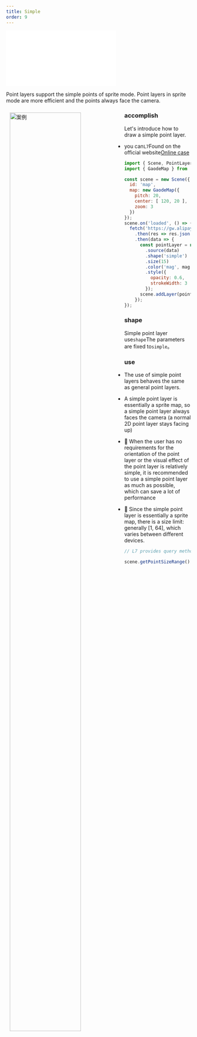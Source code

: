 ```yaml
---
title: Simple
order: 9
---
```


<embed src="@/docs/api/common/style.md"></embed>

Point layers support the simple points of sprite mode. Point layers in sprite mode are more efficient and the points always face the camera.

<div>
  <div style="width:60%;float:left; margin: 10px;">
    <img  width="80%" alt="案例" src='https://gw.alipayobjects.com/mdn/rms_816329/afts/img/A*dVFmQIKh5TUAAAAAAAAAAAAAARQnAQ'>
  </div>
</div>

### accomplish

Let's introduce how to draw a simple point layer.

* you can`L7`Found on the official website[Online case](/examples/point/simple#simple)

```javascript
import { Scene, PointLayer } from '@antv/l7';
import { GaodeMap } from '@antv/l7-maps';

const scene = new Scene({
  id: 'map',
  map: new GaodeMap({
    pitch: 20,
    center: [ 120, 20 ],
    zoom: 3
  })
});
scene.on('loaded', () => {
  fetch('https://gw.alipayobjects.com/os/basement_prod/d3564b06-670f-46ea-8edb-842f7010a7c6.json')
    .then(res => res.json())
    .then(data => {
      const pointLayer = new PointLayer({})
        .source(data)
        .shape('simple')
        .size(15)
        .color('mag', mag =>  mag > 4.5 ? '#5B8FF9' : '#5CCEA1';)
        .style({
          opacity: 0.6,
          strokeWidth: 3
        });
      scene.addLayer(pointLayer);
    });
});
```

### shape

Simple point layer use`shape`The parameters are fixed to`simple`。

### use

* The use of simple point layers behaves the same as general point layers.

* A simple point layer is essentially a sprite map, so a simple point layer always faces the camera (a normal 2D point layer stays facing up)

* 🌟 When the user has no requirements for the orientation of the point layer or the visual effect of the point layer is relatively simple, it is recommended to use a simple point layer as much as possible, which can save a lot of performance

* 🌟 Since the simple point layer is essentially a sprite map, there is a size limit: generally \[1, 64], which varies between different devices.

```javascript
// L7 provides query methods for quick viewing

scene.getPointSizeRange(); // Float32Array - [min, max]
```
